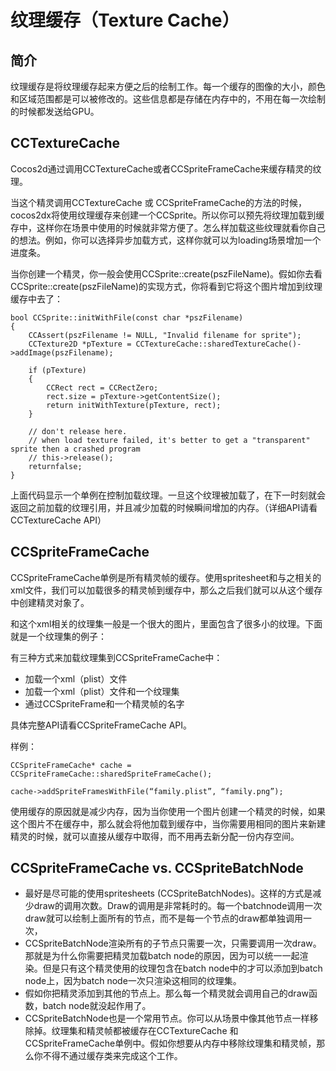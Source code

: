 # 纹理缓存（Texture Cache） #

## 简介

纹理缓存是将纹理缓存起来方便之后的绘制工作。每一个缓存的图像的大小，颜色和区域范围都是可以被修改的。这些信息都是存储在内存中的，不用在每一次绘制的时候都发送给GPU。 

## CCTextureCache

Cocos2d通过调用CCTextureCache或者CCSpriteFrameCache来缓存精灵的纹理。 

当这个精灵调用CCTextureCache 或 CCSpriteFrameCache的方法的时候，cocos2dx将使用纹理缓存来创建一个CCSprite。所以你可以预先将纹理加载到缓存中，这样你在场景中使用的时候就非常方便了。怎么样加载这些纹理就看你自己的想法。例如，你可以选择异步加载方式，这样你就可以为loading场景增加一个进度条。 

当你创建一个精灵，你一般会使用CCSprite::create(pszFileName)。假如你去看CCSprite::create(pszFileName)的实现方式，你将看到它将这个图片增加到纹理缓存中去了： 


	bool CCSprite::initWithFile(const char *pszFilename)
	{
	    CCAssert(pszFilename != NULL, "Invalid filename for sprite");
	    CCTexture2D *pTexture = CCTextureCache::sharedTextureCache()->addImage(pszFilename);
	 
	    if (pTexture)
	    {
	        CCRect rect = CCRectZero;
	        rect.size = pTexture->getContentSize();
	        return initWithTexture(pTexture, rect);
	    }
	 
	    // don't release here.
	    // when load texture failed, it's better to get a "transparent" sprite then a crashed program
	    // this->release(); 
	    returnfalse;
	}


上面代码显示一个单例在控制加载纹理。一旦这个纹理被加载了，在下一时刻就会返回之前加载的纹理引用，并且减少加载的时候瞬间增加的内存。（详细API请看CCTextureCache API） 

## CCSpriteFrameCache

CCSpriteFrameCache单例是所有精灵帧的缓存。使用spritesheet和与之相关的xml文件，我们可以加载很多的精灵帧到缓存中，那么之后我们就可以从这个缓存中创建精灵对象了。 

和这个xml相关的纹理集一般是一个很大的图片，里面包含了很多小的纹理。下面就是一个纹理集的例子： 

有三种方式来加载纹理集到CCSpriteFrameCache中： 

- 加载一个xml（plist）文件 
- 加载一个xml（plist）文件和一个纹理集 
- 通过CCSpriteFrame和一个精灵帧的名字 

具体完整API请看CCSpriteFrameCache API。 

样例： 

	CCSpriteFrameCache* cache = CCSpriteFrameCache::sharedSpriteFrameCache(); 

	cache->addSpriteFramesWithFile(“family.plist”, “family.png”); 

使用缓存的原因就是减少内存，因为当你使用一个图片创建一个精灵的时候，如果这个图片不在缓存中，那么就会将他加载到缓存中，当你需要用相同的图片来新建精灵的时候，就可以直接从缓存中取得，而不用再去新分配一份内存空间。 

## CCSpriteFrameCache vs. CCSpriteBatchNode

- 最好是尽可能的使用spritesheets (CCSpriteBatchNodes)。这样的方式是减少draw的调用次数。Draw的调用是非常耗时的。每一个batchnode调用一次draw就可以绘制上面所有的节点，而不是每一个节点的draw都单独调用一次， 
- CCSpriteBatchNode渲染所有的子节点只需要一次，只需要调用一次draw。那就是为什么你需要把精灵加载batch node的原因，因为可以统一一起渲染。但是只有这个精灵使用的纹理包含在batch node中的才可以添加到batch node上，因为batch node一次只渲染这相同的纹理集。 
- 假如你把精灵添加到其他的节点上。那么每一个精灵就会调用自己的draw函数，batch node就没起作用了。 
- CCSpriteBatchNode也是一个常用节点。你可以从场景中像其他节点一样移除掉。纹理集和精灵帧都被缓存在CCTextureCache 和 CCSpriteFrameCache单例中。假如你想要从内存中移除纹理集和精灵帧，那么你不得不通过缓存类来完成这个工作。 
